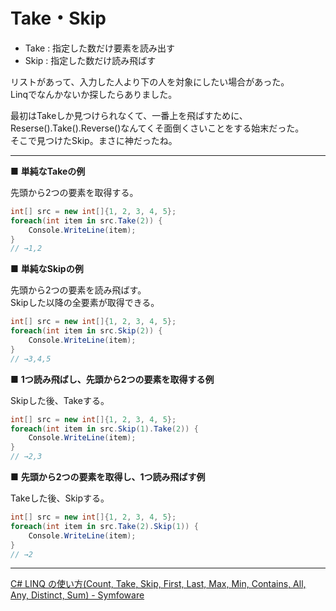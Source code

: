 # Take・Skip

- Take : 指定した数だけ要素を読み出す  
- Skip : 指定した数だけ読み飛ばす  

リストがあって、入力した人より下の人を対象にしたい場合があった。  
Linqでなんかないか探したらありました。  

最初はTakeしか見つけられなくて、一番上を飛ばすために、Reserse().Take().Reverse()なんてくそ面倒くさいことをする始末だった。  
そこで見つけたSkip。まさに神だったね。  

---

■ **単純なTakeの例**

先頭から2つの要素を取得する。  

``` C#
int[] src = new int[]{1, 2, 3, 4, 5};
foreach(int item in src.Take(2)) {
    Console.WriteLine(item);
}
// →1,2
```

■ **単純なSkipの例**

先頭から2つの要素を読み飛ばす。  
Skipした以降の全要素が取得できる。  

``` cs
int[] src = new int[]{1, 2, 3, 4, 5};
foreach(int item in src.Skip(2)) {
    Console.WriteLine(item);
}
// →3,4,5
```

■ **1つ読み飛ばし、先頭から2つの要素を取得する例**

Skipした後、Takeする。  

``` cs
int[] src = new int[]{1, 2, 3, 4, 5};
foreach(int item in src.Skip(1).Take(2)) {
    Console.WriteLine(item);
}
// →2,3
```

■ **先頭から2つの要素を取得し、1つ読み飛ばす例**

Takeした後、Skipする。  

``` cs
int[] src = new int[]{1, 2, 3, 4, 5};
foreach(int item in src.Take(2).Skip(1)) {
    Console.WriteLine(item);
}
// →2
```

---

[C# LINQ の使い方(Count, Take, Skip, First, Last, Max, Min, Contains, All, Any, Distinct, Sum) - Symfoware](https://symfoware.blog.fc2.com/blog-entry-1927.html)  
